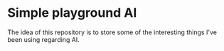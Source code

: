 # Simple playground AI

The idea of this repository is to store some of the interesting things I've been using regarding AI.